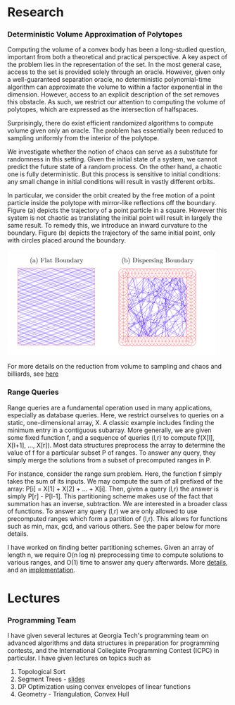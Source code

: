 # Research 

### Deterministic Volume Approximation of Polytopes


Computing the volume of a convex body has been a long-studied question, important from both a theoretical and practical perspective. A key aspect of the problem lies in the representation of the set. In the most general case, access to the set is provided solely through an oracle. However, given only a well-guaranteed separation oracle, no deterministic polynomial-time algorithm can approximate the volume to within a factor exponential in the dimension. However, access to an explicit description of the set removes this obstacle. As such, we restrict our attention to computing the volume of polytopes, which are expressed as the intersection of halfspaces.

Surprisingly, there do exist efficient randomized algorithms to compute volume given only an oracle. The problem has essentially been reduced to sampling uniformly from the interior of the polytope.

We investigate whether the notion of chaos can serve as a substitute for randomness in this setting. Given the initial state of a system, we cannot predict the future state of a random process. On the other hand, a chaotic one is fully deterministic. But this process is sensitive to initial conditions: any small change in initial conditions will result in vastly different orbits. 


In particular, we consider the orbit created by the free motion of a point particle inside the polytope with mirror-like reflections off the boundary. Figure (a) depicts the trajectory of a point particle in a square. However this system is not chaotic as translating the initial point will result in largely the same result. To remedy this, we introduce an inward curvature to the boundary. Figure (b) depicts the trajectory of the same initial point, only with circles placed around the boundary.

<img src="images/billiards.png" alt="hi" class="inline"/>

For more details on the reduction from volume to sampling and chaos and billiards, see [here](https://raresc21.github.io/Profile/pdf/Deterministic_Volume_Approximation.pdf)

### Range Queries

Range queries are a fundamental operation used in many applications, especially as database queries. Here, we restrict ourselves to queries on a static, one-dimensional array, X. A classic example includes finding the minimum entry in a contiguous subarray. More generally, we are given some fixed function f, and a sequence of queries (l,r) to compute f(X[l], X[l+1], ..., X[r]). Most data structures preprocess the array to determine the value of f for a particular subset P of ranges. To answer any query, they simply merge the solutions from a subset of precomputed ranges in P. 

For instance, consider the range sum problem. Here, the function f simply takes the sum of its inputs. We may compute the sum of all prefixed of the array: P[i] = X[1] + X[2] + ... + X[i]. Then, given a query (l,r) the answer is simply P[r] - P[l-1]. This partitioning scheme makes use of the fact that summation has an inverse, subtraction. We are interested in a broader class of functions. To answer any query (l,r) we are only allowed to use precomputed ranges which form a partition of (l,r). This allows for functions such as min, max, gcd, and various others. See the paper below for more details.

I have worked on finding better partitioning schemes. Given an array of length n, we require O(n log n) preprocessing time to compute solutions to various ranges, and O(1) time to answer any query afterwards. More [details](https://raresc21.github.io/Profile/pdf/Range_Queries.pdf), and an [implementation](https://github.com/RaresC21/Data-Structures/blob/master/NovelRangeQuery/NovelRangeQuery.cpp).

# Lectures

### Programming Team

I have given several lectures at Georgia Tech's programming team on advanced algorithms and data structures in preparation for programming contests, and the International Collegiate Programming Contest (ICPC) in particular. I have given lectures on topics such as

1. Topological Sort
2. Segment Trees - [slides](https://raresc21.github.io/Profile/pdf/segment_tree.pdf)
3. DP Optimization using convex envelopes of linear functions
4. Geometry - Triangulation, Convex Hull

